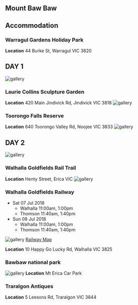 ## Mount Baw Baw
## Accommodation
### Warragul Gardens Holiday Park
**Location**
44 Burke St, Warragul VIC 3820

## DAY 1
![gallery](7.png)
### Laurie Collins Sculpture Garden

**Location**
420 Main Jindivick Rd, Jindivick VIC 3818
![gallery](2.jpg)
### Toorongo Falls Reserve
**Location**
640 Toorongo Valley Rd, Noojee VIC 3833
![gallery](4.png)

## DAY 2
![gallery](8.png)
### Walhalla Goldfields Rail Trail
**Location**
Henty Street, Erica VIC
![gallery](5.png)
### Walhalla Goldfields Railway

* Sat 07 Jul 2018	
  * Walhalla 11:00am, 1:00pm
  * Thomson 11:40am, 1:40pm
* Sun 08 Jul 2018	
  * Walhalla 11:00am, 1:00pm
  * Thomson 11:40am, 1:40pm

![gallery](1.png)
[Railway Map](http://www.walhallarail.com.au/download/map/walhalla_rail_map_2011.pdf)

**Location**
10 Happy Go Lucky Rd, Walhalla VIC 3825

### Bawbaw national park
![gallery](6.png)
**Location**
Mt Erica Car Park

### Traralgon Antiques
**Location**
5 Leesons Rd, Traralgon VIC 3844


